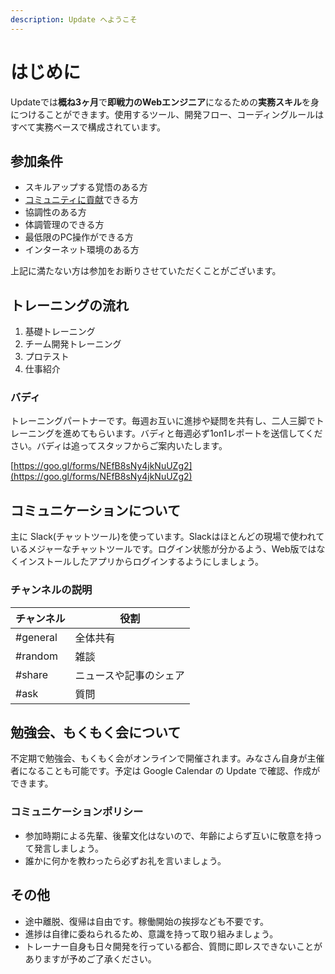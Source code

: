 ```yaml
---
description: Update へようこそ
---
```


# はじめに

Updateでは**概ね3ヶ月**で**即戦力のWebエンジニア**になるための**実務スキル**を身につけることができます。使用するツール、開発フロー、コーディングルールはすべて実務ベースで構成されています。

## 参加条件

* スキルアップする覚悟のある方
* [コミュニティに貢献](komyunite.md)できる方
* 協調性のある方
* 体調管理のできる方
* 最低限のPC操作ができる方
* インターネット環境のある方

上記に満たない方は参加をお断りさせていただくことがございます。

## トレーニングの流れ

1. 基礎トレーニング
2. チーム開発トレーニング
3. プロテスト
4. 仕事紹介

### バディ

トレーニングパートナーです。毎週お互いに進捗や疑問を共有し、二人三脚でトレーニングを進めてもらいます。バディと毎週必ず1on1レポートを送信してください。バディは追ってスタッフからご案内いたします。

[https://goo.gl/forms/NEfB8sNy4jkNuUZg2](https://goo.gl/forms/NEfB8sNy4jkNuUZg2)

## コミュニケーションについて

主に Slack\(チャットツール\)を使っています。Slackはほとんどの現場で使われているメジャーなチャットツールです。ログイン状態が分かるよう、Web版ではなくインストールしたアプリからログインするようにしましょう。

### チャンネルの説明

| チャンネル | 役割 |
| --- | --- |
| \#general | 全体共有 |
| \#random | 雑談 |
| \#share | ニュースや記事のシェア |
| \#ask | 質問 |

## 勉強会、もくもく会について

不定期で勉強会、もくもく会がオンラインで開催されます。みなさん自身が主催者になることも可能です。予定は Google Calendar の Update で確認、作成ができます。

### コミュニケーションポリシー

* 参加時期による先輩、後輩文化はないので、年齢によらず互いに敬意を持って発言しましょう。
* 誰かに何かを教わったら必ずお礼を言いましょう。

## その他

* 途中離脱、復帰は自由です。稼働開始の挨拶なども不要です。
* 進捗は自律に委ねられるため、意識を持って取り組みましょう。
* トレーナー自身も日々開発を行っている都合、質問に即レスできないことがありますが予めご了承ください。

